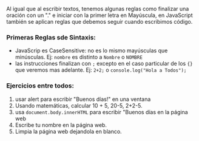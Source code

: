 Al igual que al escribir textos, tenemos algunas reglas como finalizar una oración con un "." e iniciar con la primer letra en Mayúscula, en JavaScript también se aplican reglas que debemos seguir cuando escribimos código.

### Primeras Reglas sde Sintaxis: 
- JavaScrip es CaseSensitive: no es lo mismo mayúsculas que minúsculas. Ej: `nombre` es distinto a `Nombre` o `NOMBRE`
- las instrucciones finalizan con `;` excepto en el caso particular de los `{}` que veremos mas adelante. Ej: `2+2;` o `console.log("Hola a Todos");`


### Ejercicios entre todos:

1. usar alert para escribir "Buenos días!" en una ventana
2. Usando matemáticas, calcular 10 + 5, 20-5, 2+2-5.
3. usa `document.body.innerHTML` para escribir "Buenos días en la página web
4. Escribe tu nombre en la página web.
5. Limpia la página web dejandola en blanco.